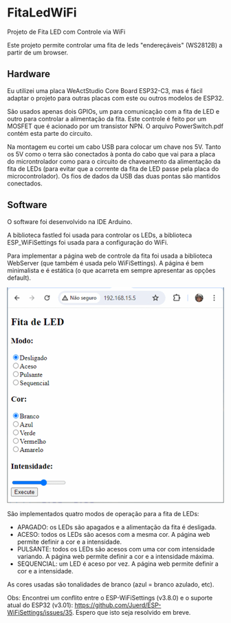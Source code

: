 # FitaLedWiFi
Projeto de Fita LED com Controle via WiFi

Este projeto permite controlar uma fita de leds "endereçáveis" (WS2812B) a partir de um browser.

## Hardware
Eu utilizei uma placa WeActStudio Core Board ESP32-C3, mas é fácil adaptar o projeto para outras placas com este ou outros modelos de ESP32.

São usados apenas dois GPIOs, um para comunicação com a fita de LED e outro para controlar a alimentação da fita. Este controle é feito por um MOSFET que é acionado por um transistor NPN. O arquivo PowerSwitch.pdf contém esta parte do circuito.

Na montagem eu cortei um cabo USB para colocar um chave nos 5V. Tanto os 5V como o terra são conectados à ponta do cabo que vai para a placa do microntrolador como para o circuito de chaveamento da alimentação da fita de LEDs (para evitar que a corrente da fita de LED passe pela placa do microcontrolador). Os fios de dados da USB das duas pontas são mantidos conectados.

## Software
O software foi desenvolvido na IDE Arduino.

A biblioteca fastled foi usada para controlar os LEDs, a biblioteca ESP_WiFiSettings foi usada para a configuração do WiFi.

Para implementar a página web de controle da fita foi usada a biblioteca WebServer (que também é usada pelo WiFiSettings). A página é bem minimalista e é estática (o que acarreta em sempre apresentar as opções default).

![Página web de configuração](./Config.png)

São implementados quatro modos de operação para a fita de LEDs:

* APAGADO: os LEDs são apagados e a alimentação da fita é desligada.
* ACESO: todos os LEDs são acesos com a mesma cor. A página web permite definir a cor e a intensidade.
* PULSANTE: todos os LEDs são acesos com uma cor com intensidade variando. A página web permite definir a cor e a intensidade máxima.
* SEQUENCIAL: um LED é aceso por vez. A página web permite definir a cor e a intensidade.

As cores usadas são tonalidades de branco (azul = branco azulado, etc).

Obs: Encontrei um conflito entre o ESP-WiFiSettings (v3.8.0)  e o suporte atual do ESP32 (v3.01): https://github.com/Juerd/ESP-WiFiSettings/issues/35. Espero que isto seja resolvido em breve.


